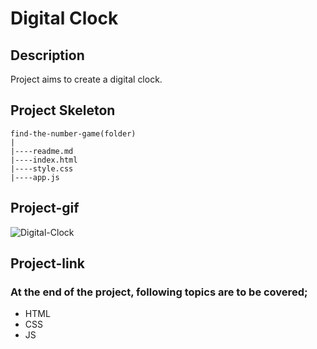 # Digital Clock
## Description
Project aims to create a digital clock.
## Project Skeleton
```
find-the-number-game(folder)
|
|----readme.md                 
|----index.html  
|----style.css   
|----app.js
```
## Project-gif
![Digital-Clock](https://user-images.githubusercontent.com/102467587/221299705-cadf044b-5142-47fd-b12e-b9cb7642ce8f.gif)
## Project-link

### At the end of the project, following topics are to be covered;
- HTML 
- CSS
- JS
